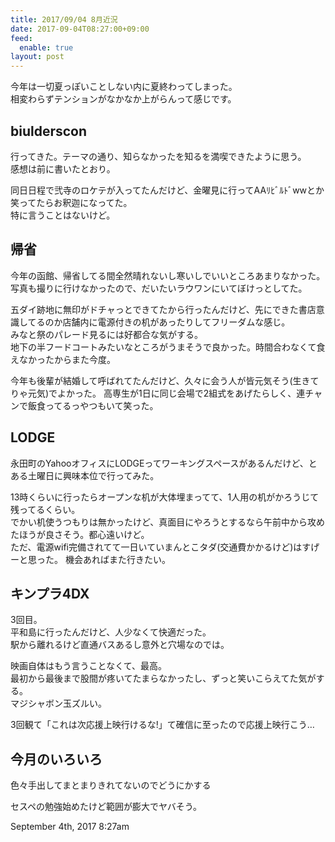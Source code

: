```yaml
---
title: 2017/09/04 8月近況
date: 2017-09-04T08:27:00+09:00
feed:
  enable: true
layout: post
---
```

<p>      今年は一切夏っぽいことしない内に夏終わってしまった。<br>      相変わらずテンションがなかなか上がらんって感じです。    </p>    <h2>biulderscon</h2>    <p>      行ってきた。テーマの通り、知らなかったを知るを満喫できたように思う。<br>      感想は前に書いたとおり。    </p>    <p>      同日日程で弐寺のロケテが入ってたんだけど、金曜見に行ってAAﾘﾋﾞﾙﾄﾞwwとか笑ってたらお釈迦になってた。<br>      特に言うことはないけど。    </p>    <h2>帰省</h2>    <p>      今年の函館、帰省してる間全然晴れないし寒いしでいいところあまりなかった。      写真も撮りに行けなかったので、だいたいラウワンにいてぼけっとしてた。    </p>    <p>      五ダイ跡地に無印がドチャっとできてたから行ったんだけど、先にできた書店意識してるのか店舗内に電源付きの机があったりしてフリーダムな感じ。<br>      みなと祭のパレード見るには好都合な気がする。<br>      地下の半フードコートみたいなところがうまそうで良かった。時間合わなくて食えなかったからまた今度。    </p>    <p>      今年も後輩が結婚して呼ばれてたんだけど、久々に会う人が皆元気そう(生きてりゃ元気)でよかった。      高専生が1日に同じ会場で2組式をあげたらしく、連チャンで飯食ってるっやつもいて笑った。    </p>    <h2>LODGE</h2>    <p>      永田町のYahooオフィスにLODGEってワーキングスペースがあるんだけど、とある土曜日に興味本位で行ってみた。    </p>    <p>      13時くらいに行ったらオープンな机が大体埋まってて、1人用の机がかろうじて残ってるくらい。<br>      でかい机使うつもりは無かったけど、真面目にやろうとするなら午前中から攻めたほうが良さそう。都心遠いけど。<br>      ただ、電源wifi完備されてて一日いていまんとこタダ(交通費かかるけど)はすげーと思った。      機会あればまた行きたい。    </p>    <h2>キンプラ4DX</h2>    <p>      3回目。<br>      平和島に行ったんだけど、人少なくて快適だった。<br>      駅から離れるけど直通バスあるし意外と穴場なのでは。    </p>    <p>      映画自体はもう言うことなくて、最高。<br>      最初から最後まで股間が疼いてたまらなかったし、ずっと笑いこらえてた気がする。<br>      マジシャボン玉ズルい。    </p>    <p>3回観て「これは次応援上映行けるな!」て確信に至ったので応援上映行こう…</p>    <h2>今月のいろいろ</h2>    <p>色々手出してまとまりきれてないのでどうにかする</p>    <p>セスペの勉強始めたけど範囲が膨大でヤバそう。</p>    <div id="footer">      <span id="timestamp"> September 4th, 2017 8:27am </span>    </div>
